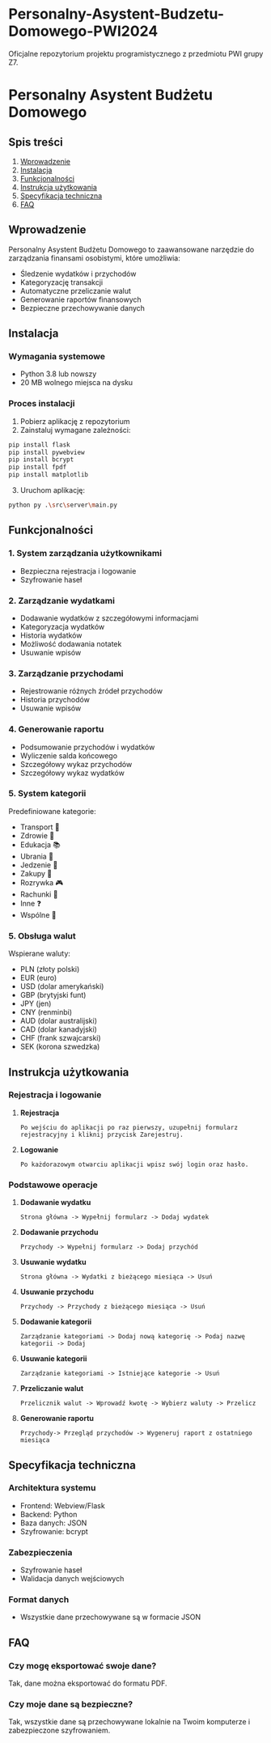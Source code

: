 # Personalny-Asystent-Budzetu-Domowego-PWI2024

Oficjalne repozytorium projektu programistycznego z przedmiotu PWI grupy Z7.

# Personalny Asystent Budżetu Domowego

## Spis treści

1. [Wprowadzenie](#wprowadzenie)
2. [Instalacja](#instalacja)
3. [Funkcjonalności](#funkcjonalności)
4. [Instrukcja użytkowania](#instrukcja-użytkowania)
5. [Specyfikacja techniczna](#specyfikacja-techniczna)
6. [FAQ](#faq)

## Wprowadzenie

Personalny Asystent Budżetu Domowego to zaawansowane narzędzie do zarządzania finansami osobistymi, które umożliwia:

- Śledzenie wydatków i przychodów
- Kategoryzację transakcji
- Automatyczne przeliczanie walut
- Generowanie raportów finansowych
- Bezpieczne przechowywanie danych

## Instalacja

### Wymagania systemowe

- Python 3.8 lub nowszy
- 20 MB wolnego miejsca na dysku

### Proces instalacji

1. Pobierz aplikację z repozytorium
2. Zainstaluj wymagane zależności:

```bash
pip install flask
pip install pywebview
pip install bcrypt
pip install fpdf
pip install matplotlib
```

3. Uruchom aplikację:

```bash
python py .\src\server\main.py
```

## Funkcjonalności

### 1. System zarządzania użytkownikami

- Bezpieczna rejestracja i logowanie
- Szyfrowanie haseł

### 2. Zarządzanie wydatkami

- Dodawanie wydatków z szczegółowymi informacjami
- Kategoryzacja wydatków
- Historia wydatków
- Możliwość dodawania notatek
- Usuwanie wpisów

### 3. Zarządzanie przychodami

- Rejestrowanie różnych źródeł przychodów
- Historia przychodów
- Usuwanie wpisów

### 4. Generowanie raportu

- Podsumowanie przychodów i wydatków
- Wyliczenie salda końcowego
- Szczegółowy wykaz przychodów
- Szczegółowy wykaz wydatków

### 5. System kategorii

Predefiniowane kategorie:

- Transport 🚗
- Zdrowie 🏥
- Edukacja 📚
- Ubrania 👔
- Jedzenie 🍎
- Zakupy 🛒
- Rozrywka 🎮
- Rachunki 📄
- Inne ❓
- Wspólne 👥

### 5. Obsługa walut

Wspierane waluty:

- PLN (złoty polski) 
- EUR (euro)
- USD (dolar amerykański)
- GBP (brytyjski funt)
- JPY (jen)
- CNY (renminbi)
- AUD (dolar australijski)
- CAD (dolar kanadyjski)
- CHF (frank szwajcarski)
- SEK (korona szwedzka)

## Instrukcja użytkowania

### Rejestracja i logowanie

1. **Rejestracja**

   ```
   Po wejściu do aplikacji po raz pierwszy, uzupełnij formularz rejestracyjny i kliknij przycisk Zarejestruj.
   ```

2. **Logowanie**
   ```
   Po każdorazowym otwarciu aplikacji wpisz swój login oraz hasło.
   ```

### Podstawowe operacje

1. **Dodawanie wydatku**

   ```
   Strona główna -> Wypełnij formularz -> Dodaj wydatek
   ```

2. **Dodawanie przychodu**

   ```
   Przychody -> Wypełnij formularz -> Dodaj przychód
   ```

3. **Usuwanie wydatku**
   ```
   Strona główna -> Wydatki z bieżącego miesiąca -> Usuń 
   ```

4. **Usuwanie przychodu**
   ```
   Przychody -> Przychody z bieżącego miesiąca -> Usuń 
   ```

5. **Dodawanie kategorii**
   ```
   Zarządzanie kategoriami -> Dodaj nową kategorię -> Podaj nazwę kategorii -> Dodaj
   ```
  
6. **Usuwanie kategorii**
   ```
   Zarządzanie kategoriami -> Istniejące kategorie -> Usuń 
   ```

7. **Przeliczanie walut**
   ```
   Przelicznik walut -> Wprowadź kwotę -> Wybierz waluty -> Przelicz
   ```

8. **Generowanie raportu**
   ```
   Przychody-> Przegląd przychodów -> Wygeneruj raport z ostatniego miesiąca 
   ```
   

## Specyfikacja techniczna

### Architektura systemu

- Frontend: Webview/Flask
- Backend: Python
- Baza danych: JSON
- Szyfrowanie: bcrypt

### Zabezpieczenia

- Szyfrowanie haseł
- Walidacja danych wejściowych

### Format danych

- Wszystkie dane przechowywane są w formacie JSON

## FAQ

### Czy mogę eksportować swoje dane?

Tak, dane można eksportować do formatu PDF.

### Czy moje dane są bezpieczne?

Tak, wszystkie dane są przechowywane lokalnie na Twoim komputerze i zabezpieczone szyfrowaniem.
